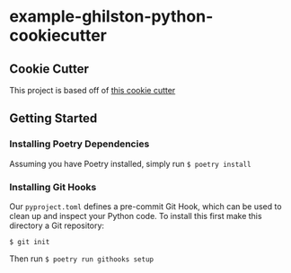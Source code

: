 # example-ghilston-python-cookiecutter

## Cookie Cutter

This project is based off of [this cookie cutter](https://github.com/GregHilston/ghilston-python-cookiecutter)

## Getting Started

### Installing Poetry Dependencies

Assuming you have Poetry installed, simply run `$ poetry install`

### Installing Git Hooks

Our `pyproject.toml` defines a pre-commit Git Hook, which can be used to clean up and inspect your Python code. To install this first make this directory a Git repository:

`$ git init`

Then run `$ poetry run githooks setup`